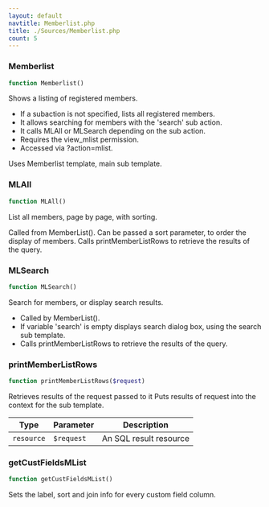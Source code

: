 ```yaml
---
layout: default
navtitle: Memberlist.php
title: ./Sources/Memberlist.php
count: 5
---
```


### Memberlist

```php
function Memberlist()
```
Shows a listing of registered members.

- If a subaction is not specified, lists all registered members.
- It allows searching for members with the 'search' sub action.
- It calls MLAll or MLSearch depending on the sub action.
- Requires the view_mlist permission.
- Accessed via ?action=mlist.

Uses Memberlist template, main sub template.

### MLAll

```php
function MLAll()
```
List all members, page by page, with sorting.

Called from MemberList().
Can be passed a sort parameter, to order the display of members.
Calls printMemberListRows to retrieve the results of the query.

### MLSearch

```php
function MLSearch()
```
Search for members, or display search results.

- Called by MemberList().
- If variable 'search' is empty displays search dialog box, using the search sub template.
- Calls printMemberListRows to retrieve the results of the query.

### printMemberListRows

```php
function printMemberListRows($request)
```
Retrieves results of the request passed to it
Puts results of request into the context for the sub template.



Type|Parameter|Description
---|---|---
`resource`|`$request`|An SQL result resource

### getCustFieldsMList

```php
function getCustFieldsMList()
```
Sets the label, sort and join info for every custom field column.



